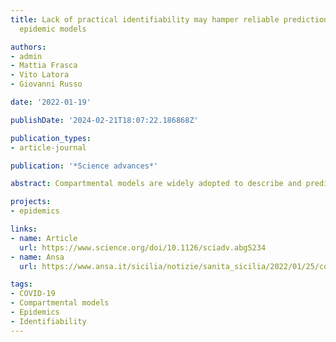 ```yaml
---
title: Lack of practical identifiability may hamper reliable predictions in COVID-19
  epidemic models

authors:
- admin
- Mattia Frasca
- Vito Latora
- Giovanni Russo

date: '2022-01-19'

publishDate: '2024-02-21T18:07:22.186868Z'

publication_types:
- article-journal

publication: '*Science advances*'

abstract: Compartmental models are widely adopted to describe and predict the spreading of infectious diseases. The unknown parameters of these models need to be estimated from the data. Furthermore, when some of the model variables are not empirically accessible, as in the case of asymptomatic carriers of coronavirus disease 2019 (COVID-19), they have to be obtained as an outcome of the model. Here, we introduce a framework to quantify how the uncertainty in the data affects the determination of the parameters and the evolution of the unmeasured variables of a given model. We illustrate how the method is able to characterize different regimes of identifiability, even in models with few compartments. Last, we discuss how the lack of identifiability in a realistic model for COVID-19 may prevent reliable predictions of the epidemic dynamics.

projects: 
- epidemics

links:
- name: Article
  url: https://www.science.org/doi/10.1126/sciadv.abg5234
- name: Ansa
  url: https://www.ansa.it/sicilia/notizie/sanita_sicilia/2022/01/25/covid-ateneo-catania-studia-affidabilita-modelli-previsione_e3f1ab3b-f22d-490f-84bd-bee9a1cf15ee.html

tags:
- COVID-19
- Compartmental models
- Epidemics
- Identifiability
---
```

